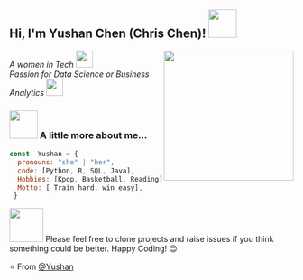<h2>Hi, I'm Yushan Chen (Chris Chen)! <img src="https://media.giphy.com/media/mGcNjsfWAjY5AEZNw6/giphy.gif" width="50"></h2>
<img align='right' src="https://media.giphy.com/media/ieyl9zmCjO4b4t6qoY/giphy.gif" width="230">
<p><em> A women in Tech <a href="http://www.unb.br"></a><img src="https://media.giphy.com/media/fYSnHlufseco8Fh93Z/giphy.gif" width="30"></br>Passion for Data Science or Business Analytics <a href="https://www.thoughtworks.com"></a><img src="https://media.giphy.com/media/WUlplcMpOCEmTGBtBW/giphy.gif" width="30"> 
</em></p>

### <img src="https://media.giphy.com/media/VgCDAzcKvsR6OM0uWg/giphy.gif" width="50"> A little more about me...  
```javascript
const  Yushan = {
  pronouns: "she" | "her",
  code: [Python, R, SQL, Java],
  Hobbies: [Kpop, Basketball, Reading],
  Motto: [ Train hard, win easy],
 }
```


<img src="https://media.giphy.com/media/LnQjpWaON8nhr21vNW/giphy.gif" width="60"> Please feel free to clone projects and raise issues if you think something could be better.
Happy Coding! 😊

⭐️ From [@Yushan](https://github.com/chris926926)
